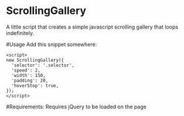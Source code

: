 # ScrollingGallery
A little script that creates a simple javascript scrolling gallery that loops indefinitely.

#Usage
Add this snippet somewhere:

```
<script>
new ScrollingGallery({
  'selector': '.selector',
  'speed': 2,
  'width': 150,
  'padding': 20,
  'hoverStop': true,
});
</script>
```

#Requirements:
Requires jQuery to be loaded on the page
